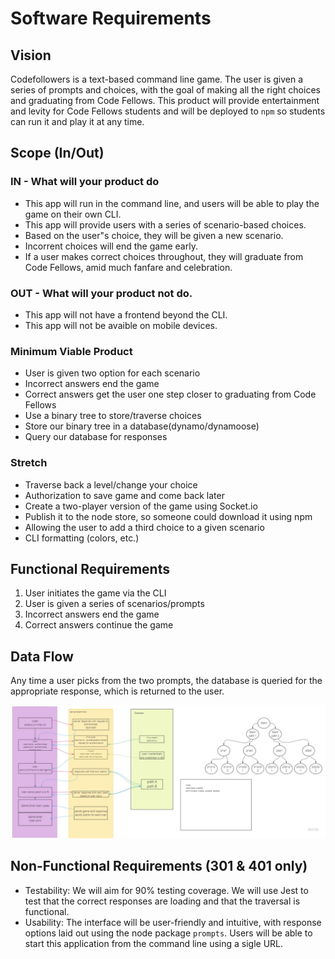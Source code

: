 # Software Requirements
## Vision
Codefollowers is a text-based command line game. The user is given a series of prompts and choices, with the goal of making all the right choices and graduating from Code Fellows. This product will provide entertainment and levity for Code Fellows students and will be deployed to `npm` so students can run it and play it at any time.

## Scope (In/Out)
### IN - What will your product do
- This app will run in the command line, and users will be able to play the game on their own CLI. 
- This app will provide users with a series of scenario-based choices.
- Based on the user"s choice, they will be given a new scenario.
- Incorrent choices will end the game early.
- If a user makes correct choices throughout, they will graduate from Code Fellows, amid much fanfare and celebration. 

### OUT - What will your product not do.
- This app will not have a frontend beyond the CLI.
- This app will not be avaible on mobile devices. 

### Minimum Viable Product
- User is given two option for each scenario
- Incorrect answers end the game
- Correct answers get the user one step closer to graduating from Code Fellows
- Use a binary tree to store/traverse choices
- Store our binary tree in a database(dynamo/dynamoose)
- Query our database for responses

### Stretch
- Traverse back a level/change your choice
- Authorization to save game and come back later
- Create a two-player version of the game using Socket.io
- Publish it to the node store, so someone could download it using npm
- Allowing the user to add a third choice to a given scenario
- CLI formatting (colors, etc.)

## Functional Requirements
1. User initiates the game via the CLI
1. User is given a series of scenarios/prompts
1. Incorrect answers end the game
1. Correct answers continue the game

## Data Flow
Any time a user picks from the two prompts, the database is queried for the appropriate response, which is returned to the user. 


![Data Flow Diagram](./assets/groupProject.jpg)

## Non-Functional Requirements (301 & 401 only)
- Testability: We will aim for 90% testing coverage. We will use Jest to test that the correct responses are loading and that the traversal is functional. 
- Usability: The interface will be user-friendly and intuitive, with response options laid out using the node package `prompts`. Users will be able to start this application from the command line using a sigle URL. 

